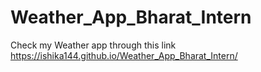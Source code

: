 # Weather_App_Bharat_Intern

Check my Weather app through this link 
https://ishika144.github.io/Weather_App_Bharat_Intern/
